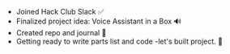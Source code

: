 - Joined Hack Club Slack ✅
- Finalized project idea: Voice Assistant in a Box 🔊
- Created repo and journal 📒
- Getting ready to write parts list and code
-let's built project. 🚀
